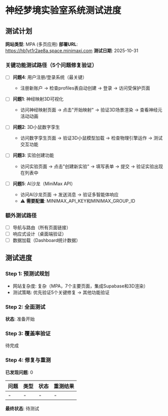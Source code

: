 # 神经梦境实验室系统测试进度

## 测试计划
**网站类型**: MPA (多页应用)
**部署URL**: https://hb1yt1r2ae8a.space.minimaxi.com
**测试日期**: 2025-10-31

### 关键功能测试路径（5个问题修复验证）
- [ ] **问题4**: 用户注册/登录系统（最关键）
  - 注册新账户 → 检查profiles表自动创建 → 登录 → 访问受保护页面
  
- [ ] **问题1**: 神经映射3D可视化
  - 访问神经映射页面 → 点击"开始映射" → 验证3D场景渲染 → 查看神经元活动动画
  
- [ ] **问题2**: 3D小鼠数字孪生
  - 访问数字孪生页面 → 验证3D小鼠模型加载 → 检查物理引擎运作 → 测试交互功能
  
- [ ] **问题3**: 实验创建功能
  - 访问实验页面 → 点击"创建新实验" → 填写表单 → 提交 → 验证实验出现在列表中
  
- [ ] **问题5**: AI沙龙（MiniMax API）
  - 访问AI沙龙页面 → 发送消息 → 验证多智能体响应
  - ⚠️ **需要配置**: MINIMAX_API_KEY和MINIMAX_GROUP_ID

### 额外测试路径
- [ ] 导航与路由（所有页面链接）
- [ ] 响应式设计（桌面端验证）
- [ ] 数据加载（Dashboard统计数据）

## 测试进度

### Step 1: 预测试规划
- 网站复杂度: 复杂（MPA，7个主要页面，集成Supabase和3D渲染）
- 测试策略: 优先验证5个关键修复 → 其他功能验证

### Step 2: 全面测试
**状态**: 准备开始

### Step 3: 覆盖率验证
待完成

### Step 4: 修复与重测
**已发现问题**: 0

| 问题 | 类型 | 状态 | 重测结果 |
|-----|------|--------|---------|
| - | - | - | - |

**最终状态**: 待测试
